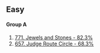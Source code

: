 <h2>Easy</h2>
<h4>Group A</h4>
<ol>
  <li><a href="https://leetcode.com/problems/jewels-and-stones/description/">771. Jewels and Stones - 82.3%</a></li>
  <li><a href="https://leetcode.com/problems/judge-route-circle/description/">657. Judge Route Circle - 68.3%</a></li>
</ol>
